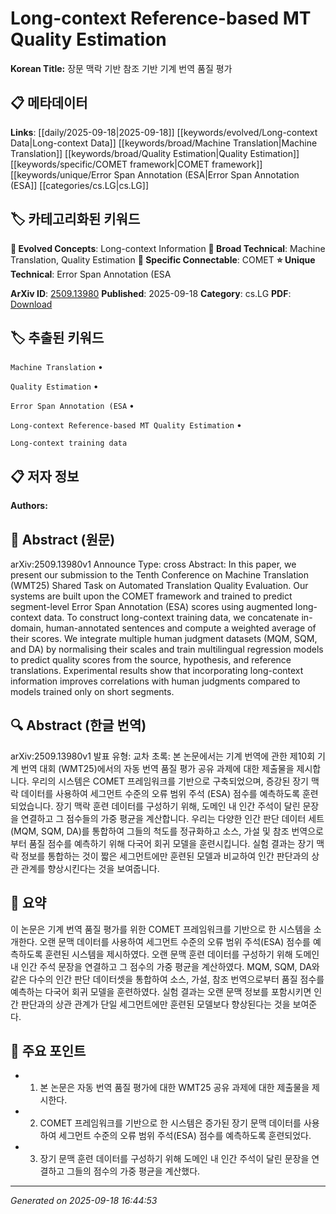 
# Long-context Reference-based MT Quality Estimation

**Korean Title:** 장문 맥락 기반 참조 기반 기계 번역 품질 평가

## 📋 메타데이터

**Links**: [[daily/2025-09-18|2025-09-18]] [[keywords/evolved/Long-context Data|Long-context Data]] [[keywords/broad/Machine Translation|Machine Translation]] [[keywords/broad/Quality Estimation|Quality Estimation]] [[keywords/specific/COMET framework|COMET framework]] [[keywords/unique/Error Span Annotation (ESA|Error Span Annotation (ESA]] [[categories/cs.LG|cs.LG]]

## 🏷️ 카테고리화된 키워드
**🚀 Evolved Concepts**: Long-context Information
**🔬 Broad Technical**: Machine Translation, Quality Estimation
**🔗 Specific Connectable**: COMET
**⭐ Unique Technical**: Error Span Annotation (ESA

**ArXiv ID**: [2509.13980](https://arxiv.org/abs/2509.13980)
**Published**: 2025-09-18
**Category**: cs.LG
**PDF**: [Download](https://arxiv.org/pdf/2509.13980.pdf)


## 🏷️ 추출된 키워드



`Machine Translation` • 

`Quality Estimation` • 

`Error Span Annotation (ESA` • 

`Long-context Reference-based MT Quality Estimation` • 

`Long-context training data`



## 📋 저자 정보

**Authors:** 

## 📄 Abstract (원문)

arXiv:2509.13980v1 Announce Type: cross 
Abstract: In this paper, we present our submission to the Tenth Conference on Machine Translation (WMT25) Shared Task on Automated Translation Quality Evaluation.
  Our systems are built upon the COMET framework and trained to predict segment-level Error Span Annotation (ESA) scores using augmented long-context data.
  To construct long-context training data, we concatenate in-domain, human-annotated sentences and compute a weighted average of their scores.
  We integrate multiple human judgment datasets (MQM, SQM, and DA) by normalising their scales and train multilingual regression models to predict quality scores from the source, hypothesis, and reference translations.
  Experimental results show that incorporating long-context information improves correlations with human judgments compared to models trained only on short segments.

## 🔍 Abstract (한글 번역)

arXiv:2509.13980v1 발표 유형: 교차
초록: 본 논문에서는 기계 번역에 관한 제10회 기계 번역 대회 (WMT25)에서의 자동 번역 품질 평가 공유 과제에 대한 제출물을 제시합니다.
우리의 시스템은 COMET 프레임워크를 기반으로 구축되었으며, 증강된 장기 맥락 데이터를 사용하여 세그먼트 수준의 오류 범위 주석 (ESA) 점수를 예측하도록 훈련되었습니다.
장기 맥락 훈련 데이터를 구성하기 위해, 도메인 내 인간 주석이 달린 문장을 연결하고 그 점수들의 가중 평균을 계산합니다.
우리는 다양한 인간 판단 데이터 세트 (MQM, SQM, DA)를 통합하여 그들의 척도를 정규화하고 소스, 가설 및 참조 번역으로부터 품질 점수를 예측하기 위해 다국어 회귀 모델을 훈련시킵니다.
실험 결과는 장기 맥락 정보를 통합하는 것이 짧은 세그먼트에만 훈련된 모델과 비교하여 인간 판단과의 상관 관계를 향상시킨다는 것을 보여줍니다.

## 📝 요약

이 논문은 기계 번역 품질 평가를 위한 COMET 프레임워크를 기반으로 한 시스템을 소개한다. 오랜 문맥 데이터를 사용하여 세그먼트 수준의 오류 범위 주석(ESA) 점수를 예측하도록 훈련된 시스템을 제시하였다. 오랜 문맥 훈련 데이터를 구성하기 위해 도메인 내 인간 주석 문장을 연결하고 그 점수의 가중 평균을 계산하였다. MQM, SQM, DA와 같은 다수의 인간 판단 데이터셋을 통합하여 소스, 가설, 참조 번역으로부터 품질 점수를 예측하는 다국어 회귀 모델을 훈련하였다. 실험 결과는 오랜 문맥 정보를 포함시키면 인간 판단과의 상관 관계가 단일 세그먼트에만 훈련된 모델보다 향상된다는 것을 보여준다.

## 🎯 주요 포인트


- 1. 본 논문은 자동 번역 품질 평가에 대한 WMT25 공유 과제에 대한 제출물을 제시한다.

- 2. COMET 프레임워크를 기반으로 한 시스템은 증가된 장기 문맥 데이터를 사용하여 세그먼트 수준의 오류 범위 주석(ESA) 점수를 예측하도록 훈련되었다.

- 3. 장기 문맥 훈련 데이터를 구성하기 위해 도메인 내 인간 주석이 달린 문장을 연결하고 그들의 점수의 가중 평균을 계산했다.


---

*Generated on 2025-09-18 16:44:53*